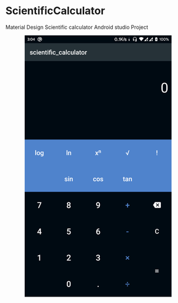 # ScientificCalculator
 Material Design Scientific calculator Android studio Project
 
<div align="center">
    <img src="/screenshot_1.png" width="400px"</img>
</div>
